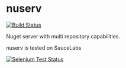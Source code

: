 # nuserv #

[![Build Status](https://img.shields.io/travis/minidfx/nuserv.svg)](https://travis-ci.org/minidfx/nuserv)

Nuget server with multi repository capabilities.

nuserv is tested on SauceLabs

[![Selenium Test Status](https://saucelabs.com/browser-matrix/nuserv.svg)](https://saucelabs.com/u/nuserv)
